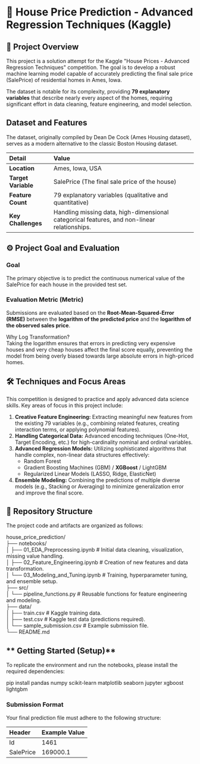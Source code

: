 # **🏡 House Price Prediction \- Advanced Regression Techniques (Kaggle)**

## **🎯 Project Overview**

This project is a solution attempt for the Kaggle "House Prices \- Advanced Regression Techniques" competition. The goal is to develop a robust machine learning model capable of accurately predicting the final sale price (SalePrice) of residential homes in Ames, Iowa.

The dataset is notable for its complexity, providing **79 explanatory variables** that describe nearly every aspect of the homes, requiring significant effort in data cleaning, feature engineering, and model selection.

## **Dataset and Features**

The dataset, originally compiled by Dean De Cock (Ames Housing dataset), serves as a modern alternative to the classic Boston Housing dataset.

| Detail | Value |
| :---- | :---- |
| **Location** | Ames, Iowa, USA |
| **Target Variable** | SalePrice (The final sale price of the house) |
| **Feature Count** | 79 explanatory variables (qualitative and quantitative) |
| **Key Challenges** | Handling missing data, high-dimensional categorical features, and non-linear relationships. |

## **⚙️ Project Goal and Evaluation**

### **Goal**

The primary objective is to predict the continuous numerical value of the SalePrice for each house in the provided test set.

### **Evaluation Metric (Metric)**

Submissions are evaluated based on the **Root-Mean-Squared-Error (RMSE)** between the **logarithm of the predicted price** and the **logarithm of the observed sales price**.

Why Log Transformation?  
Taking the logarithm ensures that errors in predicting very expensive houses and very cheap houses affect the final score equally, preventing the model from being overly biased towards large absolute errors in high-priced homes.

## **🛠️ Techniques and Focus Areas**

This competition is designed to practice and apply advanced data science skills. Key areas of focus in this project include:

1. **Creative Feature Engineering:** Extracting meaningful new features from the existing 79 variables (e.g., combining related features, creating interaction terms, or applying polynomial features).  
2. **Handling Categorical Data:** Advanced encoding techniques (One-Hot, Target Encoding, etc.) for high-cardinality nominal and ordinal variables.  
3. **Advanced Regression Models:** Utilizing sophisticated algorithms that handle complex, non-linear data structures effectively:  
   * Random Forest  
   * Gradient Boosting Machines (GBM) / **XGBoost** / LightGBM  
   * Regularized Linear Models (LASSO, Ridge, ElasticNet)  
4. **Ensemble Modeling:** Combining the predictions of multiple diverse models (e.g., Stacking or Averaging) to minimize generalization error and improve the final score.

## **📁 Repository Structure**

The project code and artifacts are organized as follows:

house\_price\_prediction/  
├── notebooks/  
│   ├── 01\_EDA\_Preprocessing.ipynb  \# Initial data cleaning, visualization, missing value handling.  
│   ├── 02\_Feature\_Engineering.ipynb \# Creation of new features and data transformation.  
│   └── 03\_Modeling\_and\_Tuning.ipynb \# Training, hyperparameter tuning, and ensemble setup.  
├── src/  
│   └── pipeline\_functions.py        \# Reusable functions for feature engineering and modeling.  
├── data/  
│   ├── train.csv                    \# Kaggle training data.  
│   ├── test.csv                     \# Kaggle test data (predictions required).  
│   └── sample\_submission.csv        \# Example submission file.  
└── README.md

## ** Getting Started (Setup)**

To replicate the environment and run the notebooks, please install the required dependencies:

pip install pandas numpy scikit-learn matplotlib seaborn jupyter xgboost lightgbm

### **Submission Format**

Your final prediction file must adhere to the following structure:

| Header | Example Value |
| :---- | :---- |
| Id | 1461 |
| SalePrice | 169000.1 |
